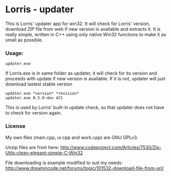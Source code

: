 # Lorris - updater
This is Lorris' updater app for win32. It will check for Lorris' version,
download ZIP file from web if new version is available and extracts it.
It is really simple, written in C++ using only native Win32 functions
to make it as small as possible.

### Usage:
    updater.exe
If Lorris.exe is in same folder as updater, it will check for its version
and proceeds with update if new version is available.
If it is not, updater will just download lastest stable version

    updater.exe *version* *revision*
    updater.exe 0.5.0-dev 421
This is used by Lorris' built-in update check, so that updater does not
have to check for version again.

### License
My own files (main.cpp, ui.cpp and work.cpp) are GNU GPLv3.

Unzip files are from here:
http://www.codeproject.com/Articles/7530/Zip-Utils-clean-elegant-simple-C-Win32

File downloading is example modified to suit my needs:
http://www.dreamincode.net/forums/topic/101532-download-file-from-url/
